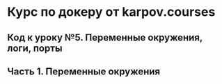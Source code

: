 # Курс по докеру от karpov.courses

## Код к уроку №5. Переменные окружения, логи, порты

## Часть 1. Переменные окружения
